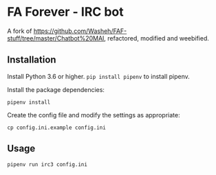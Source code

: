# FA Forever - IRC bot

A fork of https://github.com/Washeh/FAF-stuff/tree/master/Chatbot%20MAI, refactored, modified and weebified.

## Installation

Install Python 3.6 or higher.
`pip install pipenv` to install pipenv.

Install the package dependencies:

    pipenv install

Create the config file and modify the settings as appropriate:

    cp config.ini.example config.ini

## Usage

    pipenv run irc3 config.ini
